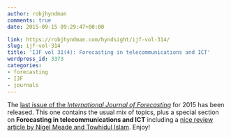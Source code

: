 ```yaml
---
author: robjhyndman
comments: true
date: 2015-09-15 09:29:47+00:00

link: https://robjhyndman.com/hyndsight/ijf-vol-314/
slug: ijf-vol-314
title: 'IJF vol 31(4): Forecasting in telecommunications and ICT'
wordpress_id: 3373
categories:
- forecasting
- IJF
- journals
---
```


The [last issue of the _International Journal of Forecasting_](http://www.sciencedirect.com/science/journal/01692070/31/4) for 2015 has been released. This one contains the usual mix of topics, plus a special section on **Forecasting in telecommunications and ICT** including a [nice review article by Nigel Meade and Towhidul Islam](http://dx.doi.org/10.1016/j.ijforecast.2014.09.003). Enjoy!
